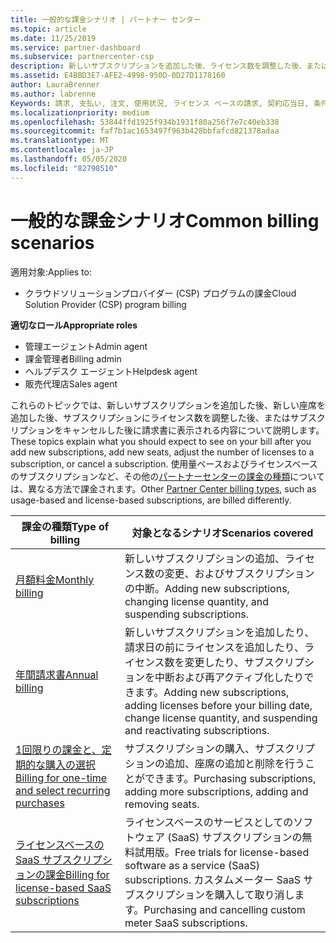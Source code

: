 ```yaml
---
title: 一般的な課金シナリオ | パートナー センター
ms.topic: article
ms.date: 11/25/2019
ms.service: partner-dashboard
ms.subservice: partnercenter-csp
description: 新しいサブスクリプションを追加した後、ライセンス数を調整した後、またはサブスクリプションをキャンセルした後に課金を確認します。 使用量ベースおよびライセンスベースのサブスクリプションの違いについて説明します。
ms.assetid: E4BBD3E7-AFE2-4998-950D-0D27D1178160
author: LauraBrenner
ms.author: labrenne
Keywords: 請求, 支払い, 注文, 使用状況, ライセンス ベースの請求, 契約応当日, 条件, キャンセル, 更新, 価格式, 調整ファイル, recon ファイル
ms.localizationpriority: medium
ms.openlocfilehash: 53844ffd1925f934b1931f80a256f7e7c40eb338
ms.sourcegitcommit: faf7b1ac1653497f963b428bbfafcd821378adaa
ms.translationtype: MT
ms.contentlocale: ja-JP
ms.lasthandoff: 05/05/2020
ms.locfileid: "82798510"
---
```

# <a name="common-billing-scenarios"></a><span data-ttu-id="4ee75-105">一般的な課金シナリオ</span><span class="sxs-lookup"><span data-stu-id="4ee75-105">Common billing scenarios</span></span>

<span data-ttu-id="4ee75-106">適用対象:</span><span class="sxs-lookup"><span data-stu-id="4ee75-106">Applies to:</span></span>

- <span data-ttu-id="4ee75-107">クラウドソリューションプロバイダー (CSP) プログラムの課金</span><span class="sxs-lookup"><span data-stu-id="4ee75-107">Cloud Solution Provider (CSP) program billing</span></span>

<span data-ttu-id="4ee75-108">**適切なロール**</span><span class="sxs-lookup"><span data-stu-id="4ee75-108">**Appropriate roles**</span></span>

- <span data-ttu-id="4ee75-109">管理エージェント</span><span class="sxs-lookup"><span data-stu-id="4ee75-109">Admin agent</span></span>
- <span data-ttu-id="4ee75-110">課金管理者</span><span class="sxs-lookup"><span data-stu-id="4ee75-110">Billing admin</span></span>
- <span data-ttu-id="4ee75-111">ヘルプデスク エージェント</span><span class="sxs-lookup"><span data-stu-id="4ee75-111">Helpdesk agent</span></span>
- <span data-ttu-id="4ee75-112">販売代理店</span><span class="sxs-lookup"><span data-stu-id="4ee75-112">Sales agent</span></span>

<span data-ttu-id="4ee75-113">これらのトピックでは、新しいサブスクリプションを追加した後、新しい座席を追加した後、サブスクリプションにライセンス数を調整した後、またはサブスクリプションをキャンセルした後に請求書に表示される内容について説明します。</span><span class="sxs-lookup"><span data-stu-id="4ee75-113">These topics explain what you should expect to see on your bill after you add new subscriptions, add new seats, adjust the number of licenses to a subscription, or cancel a subscription.</span></span> <span data-ttu-id="4ee75-114">使用量ベースおよびライセンスベースのサブスクリプションなど、その他の[パートナーセンターの課金の種類](billing-different-types.md)については、異なる方法で課金されます。</span><span class="sxs-lookup"><span data-stu-id="4ee75-114">Other [Partner Center billing types](billing-different-types.md), such as usage-based and license-based subscriptions, are billed differently.</span></span>

| <span data-ttu-id="4ee75-115">課金の種類</span><span class="sxs-lookup"><span data-stu-id="4ee75-115">Type of billing</span></span> | <span data-ttu-id="4ee75-116">対象となるシナリオ</span><span class="sxs-lookup"><span data-stu-id="4ee75-116">Scenarios covered</span></span> |
| --------------- | ----------------- |
| [<span data-ttu-id="4ee75-117">月額料金</span><span class="sxs-lookup"><span data-stu-id="4ee75-117">Monthly billing</span></span>](common-billing-scenarios-monthly.md) | <span data-ttu-id="4ee75-118">新しいサブスクリプションの追加、ライセンス数の変更、およびサブスクリプションの中断。</span><span class="sxs-lookup"><span data-stu-id="4ee75-118">Adding new subscriptions, changing license quantity, and suspending subscriptions.</span></span> |
| [<span data-ttu-id="4ee75-119">年間請求書</span><span class="sxs-lookup"><span data-stu-id="4ee75-119">Annual billing</span></span>](common-billing-scenarios-annual.md) | <span data-ttu-id="4ee75-120">新しいサブスクリプションを追加したり、請求日の前にライセンスを追加したり、ライセンス数を変更したり、サブスクリプションを中断および再アクティブ化したりできます。</span><span class="sxs-lookup"><span data-stu-id="4ee75-120">Adding new subscriptions, adding licenses before your billing date, change license quantity, and suspending and reactivating subscriptions.</span></span> |
| [<span data-ttu-id="4ee75-121">1回限りの課金と、定期的な購入の選択</span><span class="sxs-lookup"><span data-stu-id="4ee75-121">Billing for one-time and select recurring purchases</span></span>](common-billing-scenarios-onetime-recurring.md) | <span data-ttu-id="4ee75-122">サブスクリプションの購入、サブスクリプションの追加、座席の追加と削除を行うことができます。</span><span class="sxs-lookup"><span data-stu-id="4ee75-122">Purchasing subscriptions, adding more subscriptions, adding and removing seats.</span></span> |
| [<span data-ttu-id="4ee75-123">ライセンスベースの SaaS サブスクリプションの課金</span><span class="sxs-lookup"><span data-stu-id="4ee75-123">Billing for license-based SaaS subscriptions</span></span>](common-billing-scenarios-saas.md) | <span data-ttu-id="4ee75-124">ライセンスベースのサービスとしてのソフトウェア (SaaS) サブスクリプションの無料試用版。</span><span class="sxs-lookup"><span data-stu-id="4ee75-124">Free trials for license-based software as a service (SaaS) subscriptions.</span></span> <span data-ttu-id="4ee75-125">カスタムメーター SaaS サブスクリプションを購入して取り消します。</span><span class="sxs-lookup"><span data-stu-id="4ee75-125">Purchasing and cancelling custom meter SaaS subscriptions.</span></span> |
